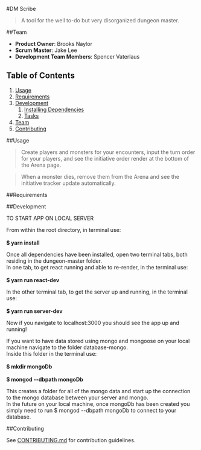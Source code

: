 #DM Scribe 

>A tool for the well to-do but very disorganized dungeon master.

##Team
- __Product Owner__: Brooks Naylor
- __Scrum Master__: Jake Lee
- __Development Team Members__: Spencer Vaterlaus

## Table of Contents

1. [Usage](#Usage)
1. [Requirements](#requirements)
1. [Development](#development)
    1. [Installing Dependencies](#installing-dependencies)
    1. [Tasks](#tasks)
1. [Team](#team)
1. [Contributing](#contributing)

##Usage

>Create players and monsters for your encounters, input the turn order for your players, and see the initiative order render at the bottom of the Arena page.

>When a monster dies, remove them from the Arena and see the initiative tracker update automatically.

##Requirements

##Development

TO START APP ON LOCAL SERVER <br/>

From within the root directory, in terminal use:<br/><br/>
  <strong>$ yarn install</strong><br/>

Once all dependencies have been installed, open two terminal tabs, both residing in the dungeon-master folder.<br/>
In one tab, to get react running and able to re-render, in the terminal use:<br/><br/>
  <strong>$ yarn run react-dev</strong><br/>

In the other terminal tab, to get the server up and running, in the terminal use:<br/><br/>
  <strong>$ yarn run server-dev</strong><br/>

Now if you navigate to localhost:3000 you should see the app up and running!<br/>

If you want to have data stored using mongo and mongoose on your local machine navigate to the folder database-mongo.<br/>
Inside this folder in the terminal use:<br/><br/>
  <strong>$ mkdir mongoDb</strong><br/><br/>
  <strong>$ mongod --dbpath mongoDb</strong><br/>

This creates a folder for all of the mongo data and start up the connection to the mongo database between your server and mongo.<br/>
In the future on your local machine, once mongoDb has been created you simply need to run $ mongod --dbpath mongoDb to connect to your database.

##Contributing

See [CONTRIBUTING.md](CONTRIBUTING.md) for contribution guidelines.

